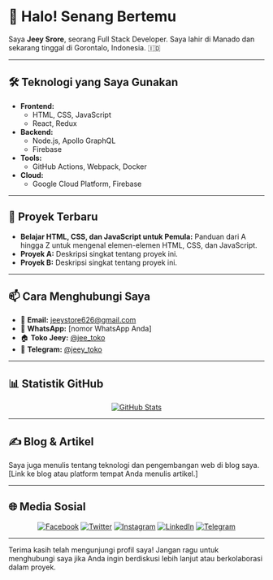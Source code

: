 # 👋 Halo! Senang Bertemu

Saya **Jeey Srore**, seorang Full Stack Developer. Saya lahir di Manado dan sekarang tinggal di Gorontalo, Indonesia. 🇮🇩

---

## 🛠️ Teknologi yang Saya Gunakan
- **Frontend:** 
  - HTML, CSS, JavaScript
  - React, Redux
- **Backend:** 
  - Node.js, Apollo GraphQL
  - Firebase
- **Tools:**
  - GitHub Actions, Webpack, Docker
- **Cloud:**
  - Google Cloud Platform, Firebase

---

## 📂 Proyek Terbaru
- **Belajar HTML, CSS, dan JavaScript untuk Pemula:** 
  Panduan dari A hingga Z untuk mengenal elemen-elemen HTML, CSS, dan JavaScript.
- **Proyek A:** 
  Deskripsi singkat tentang proyek ini.
- **Proyek B:** 
  Deskripsi singkat tentang proyek ini.

---

## 📫 Cara Menghubungi Saya
- 📧 **Email:** [jeeystore626@gmail.com](mailto:jeeystore626@gmail.com)
- 📱 **WhatsApp:** [nomor WhatsApp Anda]
- 🏠 **Toko Jeey:** [@jee_toko](https://www.instagram.com/jee_toko01)
- 💬 **Telegram:** [@jeey_toko](https://t.me/jeey_toko)

---

## 📊 Statistik GitHub
<p align="center">
  <a href="https://github.com/Mohamad99-gtub">
    <img src="https://github-readme-stats.vercel.app/api?username=Mohamad99-gtub&show_icons=true&theme=tokyonight" alt="GitHub Stats" />
  </a>
</p>

---

## ✍️ Blog & Artikel
Saya juga menulis tentang teknologi dan pengembangan web di blog saya. [Link ke blog atau platform tempat Anda menulis artikel.]

---

## 🌐 Media Sosial
<p align="center">
  <a href="https://www.facebook.com/jeeystore"><img src="https://img.shields.io/badge/Facebook-1877F2?style=for-the-badge&logo=facebook&logoColor=white" alt="Facebook"></a>
  <a href="https://twitter.com/jeeystore"><img src="https://img.shields.io/badge/Twitter-1DA1F2?style=for-the-badge&logo=twitter&logoColor=white" alt="Twitter"></a>
  <a href="https://www.instagram.com/jeeystore"><img src="https://img.shields.io/badge/Instagram-E4405F?style=for-the-badge&logo=instagram&logoColor=white" alt="Instagram"></a>
  <a href="https://www.linkedin.com/in/jeeystore"><img src="https://img.shields.io/badge/LinkedIn-0A66C2?style=for-the-badge&logo=linkedin&logoColor=white" alt="LinkedIn"></a>
  <a href="https://t.me/jeey_toko"><img src="https://img.shields.io/badge/Telegram-2CA5E0?style=for-the-badge&logo=telegram&logoColor=white" alt="Telegram"></a>
</p>

---

Terima kasih telah mengunjungi profil saya! Jangan ragu untuk menghubungi saya jika Anda ingin berdiskusi lebih lanjut atau berkolaborasi dalam proyek.
